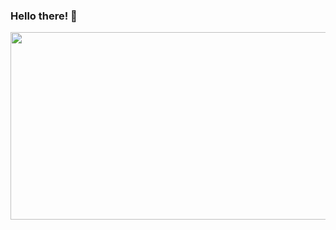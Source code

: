 ### Hello there! 🐺
<div align="center">
<img src="https://media.giphy.com/media/pVGsAWjzvXcZW4ZBTE/giphy.gif" width="900px" height="300px"></img>
</div>
